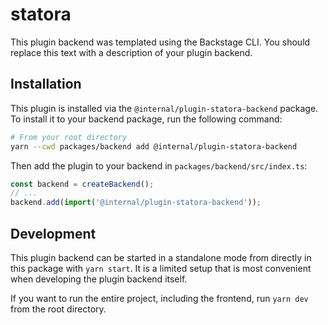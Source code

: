 # statora

This plugin backend was templated using the Backstage CLI. You should replace this text with a description of your plugin backend.

## Installation

This plugin is installed via the `@internal/plugin-statora-backend` package. To install it to your backend package, run the following command:

```bash
# From your root directory
yarn --cwd packages/backend add @internal/plugin-statora-backend
```

Then add the plugin to your backend in `packages/backend/src/index.ts`:

```ts
const backend = createBackend();
// ...
backend.add(import('@internal/plugin-statora-backend'));
```

## Development

This plugin backend can be started in a standalone mode from directly in this
package with `yarn start`. It is a limited setup that is most convenient when
developing the plugin backend itself.

If you want to run the entire project, including the frontend, run `yarn dev` from the root directory.
